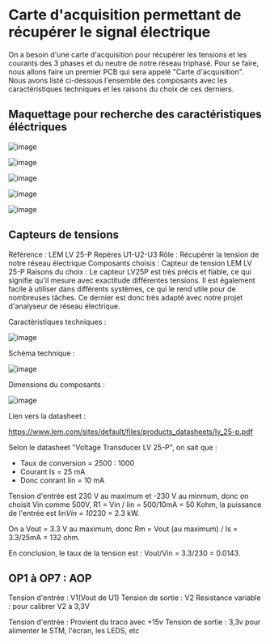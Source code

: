 # Carte d'acquisition permettant de récupérer le signal électrique

On a besoin d'une carte d'acquisition pour récupérer les tensions et les courants des 3 phases et du neutre de notre réseau triphasé. Pour se faire, nous allons faire un premier PCB qui sera appelé "Carte d'acquisition".
Nous avons listé ci-dessous l'ensemble des composants avec les caractéristiques techniques et les raisons du choix de ces derniers.

## Maquettage pour recherche des caractéristiques éléctriques

![image](https://github.com/jsain78480/2324_Projet3DN_AnalyseurQualiteReseauElectrique/assets/144773577/228c4c20-5b84-4ecf-a232-68d2b73c8073)

![image](https://github.com/jsain78480/2324_Projet3DN_AnalyseurQualiteReseauElectrique/assets/144773577/c75116f6-4a2e-49bb-878a-28bebee0055c)

![image](https://github.com/jsain78480/2324_Projet3DN_AnalyseurQualiteReseauElectrique/assets/144773577/cbce22a7-8da6-4b5c-b526-fd91ce98d18c)

![image](https://github.com/jsain78480/2324_Projet3DN_AnalyseurQualiteReseauElectrique/assets/144773577/a2efb74c-9107-4a31-858c-e7b30dbc3d6a)

![image](https://github.com/jsain78480/2324_Projet3DN_AnalyseurQualiteReseauElectrique/assets/144773577/0741aebb-4fb5-47ba-bfea-b6f36995388e)

## Capteurs de tensions 
Référence : LEM LV 25-P 
Repères U1-U2-U3 
Rôle : Récupérer la tension de notre réseau électrique 
Composants choisis : Capteur de tension LEM LV 25-P
Raisons du choix : Le capteur LV25P est très précis et fiable, ce qui signifie qu'il mesure avec exactitude différentes tensions. Il est également facile à utiliser dans différents systèmes, ce qui le rend utile pour de nombreuses tâches. Ce dernier est donc très adapté avec notre projet d'analyseur de réseau électrique.


Caractèristiques techniques : 

![image](https://github.com/jsain78480/2324_Projet3DN_AnalyseurQualiteReseauElectrique/assets/144773577/42ebae67-2afa-42fd-a535-9975a1017a0a)

Schéma technique : 

![image](https://github.com/jsain78480/2324_Projet3DN_AnalyseurQualiteReseauElectrique/assets/144773577/8e5cee4c-4cc5-4115-b8be-255dfef610d6)

Dimensions du composants : 

![image](https://github.com/jsain78480/2324_Projet3DN_AnalyseurQualiteReseauElectrique/assets/144773577/c5bfaf82-d1ab-4d2a-9cc7-1e17e006b54c)

Lien vers la datasheet : 

https://www.lem.com/sites/default/files/products_datasheets/lv_25-p.pdf 

Selon le datasheet "Voltage Transducer LV 25-P", on sait que :
 - Taux de conversion = 2500 : 1000
 - Courant Is = 25 mA
 - Donc conrant Iin = 10 mA

Tension d'entrée est 230 V au maximum et -230 V au minmum, donc on choisit Vin comme 500V, R1 = Vin  / Iin = 500/10mA = 50 Kohm, la puissance de l'entrée est Iin*Vin = 10*230 = 2.3 kW.

On a Vout = 3.3 V au maximum, donc Rm = Vout (au maximum) / Is = 3.3/25mA = 132 ohm.

En conclusion, le taux de la tension est : Vout/Vin = 3.3/230 = 0.0143.  

## OP1 à OP7 : AOP
Tension d'entrée : V1(Vout de U1)
Tension de sortie : V2
Resistance variable : pour calibrer V2 à 3,3V  


Tension d'entrée : Provient du traco avec +15v
Tension de sortie : 3,3v pour alimenter le STM, l'écran, les LEDS, etc



